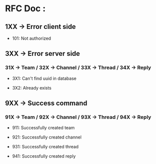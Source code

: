 # RFC Doc :

## 1XX -> Error client side

- 101: Not authorized

## 3XX -> Error server side

### 31X -> Team / 32X -> Channel / 33X -> Thread / 34X -> Reply

- 3X1: Can't find uuid in database

- 3X2: Already exists

## 9XX -> Success command

### 91X -> Team / 92X -> Channel / 93X -> Thread / 94X -> Reply

- 911: Successfully created team

- 921: Successfully created channel

- 931: Successfully created thread

- 941: Successfully created reply
